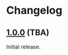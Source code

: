 # Changelog

## [1.0.0](https://github.com/jokay/docker-loxone-backup/releases/tag/1.0.0) (TBA)

Initial release.
